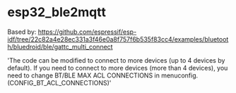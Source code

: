 # esp32_ble2mqtt


Based by:
https://github.com/espressif/esp-idf/tree/22c82a4e28ec331a3f46e0a8f757f6b535f83cc4/examples/bluetooth/bluedroid/ble/gattc_multi_connect

'The code can be modified to connect to more devices (up to 4 devices by default). If you need to connect to more devices (more than 4 devices), you need to change BT/BLE MAX ACL CONNECTIONS in menuconfig. (CONFIG_BT_ACL_CONNECTIONS)'
